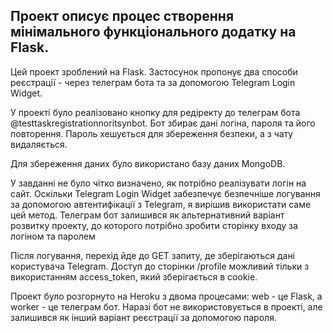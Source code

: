 ## Проект описує процес створення мінімального функціонального додатку на Flask.
Цей проект зроблений на Flask. Застосунок пропонує два способи реєстрації - через телеграм бота та за допомогою Telegram Login Widget.

У проекті було реалізовано кнопку для редіректу до телеграм бота @testtaskregistrationnoritsynbot. Бот збирає дані логіна, пароля та його повторення. Пароль хешується для збереження безпеки, а з чату видаляється.

Для збереження даних було використано базу даних MongoDB.

У завданні не було чітко визначено, як потрібно реалізувати логін на сайт. Оскільки Telegram Login Widget забезпечує безпечніше логування за допомогою автентифікації з Telegram, я вирішив використати саме цей метод. Телеграм бот залишився як альтернативний варіант розвитку проекту, до которого потрібно зробити сторінку входу за логіном та паролем

Після логування, перехід йде до GET запиту, де зберігаються дані користувача Telegram. Доступ до сторінки /profile можливий тільки з використанням access_token, який зберігається в cookie.

Проект було розгорнуто на Heroku з двома процесами: web - це Flask, а worker - це телеграм бот. Наразі бот не використовується в проекті, але залишився як інший варіант реєстрації за допомогою пароля.